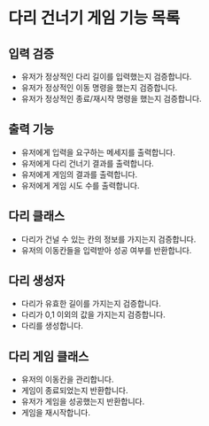 # 다리 건너기 게임 기능 목록

## 입력 검증
- 유저가 정상적인 다리 길이를 입력했는지 검증합니다.
- 유저가 정상적인 이동 명령을 했는지 검증합니다.
- 유저가 정상적인 종료/재시작 명령을 했는지 검증합니다.

## 출력 기능
- 유저에게 입력을 요구하는 메세지를 출력합니다.
- 유저에게 다리 건너기 결과를 출력합니다.
- 유저에게 게임의 결과를 출력합니다.
- 유저에게 게임 시도 수를 출력합니다.

## 다리 클래스
- 다리가 건널 수 있는 칸의 정보를 가지는지 검증합니다.
- 유저의 이동칸들을 입력받아 성공 여부를 반환합니다.

## 다리 생성자
- 다리가 유효한 길이를 가지는지 검증합니다.
- 다리가 0,1 이외의 값을 가지는지 검증합니다.
- 다리를 생성합니다.

## 다리 게임 클래스
- 유저의 이동칸을 관리합니다.
- 게임이 종료되었는지 반환합니다.
- 유저가 게임을 성공했는지 반환합니다.
- 게임을 재시작합니다.